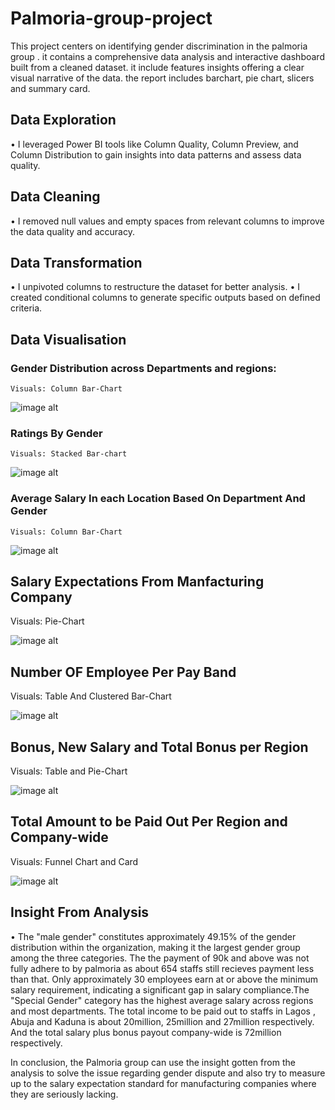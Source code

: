 # Palmoria-group-project
This project centers on identifying gender discrimination in the palmoria group . it contains a comprehensive data analysis and interactive dashboard built from a cleaned dataset. it include features insights offering a clear visual narrative of the data. the report includes barchart, pie chart, slicers and summary card.
## Data Exploration
• I leveraged Power BI tools like Column Quality, Column Preview, and Column Distribution to gain insights into data patterns and assess data quality.

## Data Cleaning
•	I removed null values and empty spaces from relevant columns to improve the data quality and accuracy.

## Data Transformation
• I unpivoted columns to restructure the dataset for better analysis.
• I created conditional columns to generate specific outputs based on defined criteria.
## Data Visualisation
### Gender Distribution across Departments and regions:
    Visuals: Column Bar-Chart

![image alt](https://github.com/Vicchisco/Palmoria-group-project/blob/main/Screenshot%202025-07-31%20030529.png?raw=true)

### Ratings By Gender
    Visuals: Stacked Bar-chart

![image alt](https://github.com/Vicchisco/Palmoria-group-project/blob/main/Screenshot%202025-07-31%20033255.png?raw=true)  

### Average Salary In each Location Based On Department And Gender
    Visuals: Column Bar-Chart

![image alt](https://github.com/Vicchisco/Palmoria-group-project/blob/main/Screenshot%202025-07-31%20040258.png?raw=true)

## Salary Expectations From Manfacturing Company
   Visuals: Pie-Chart
   
![image alt](https://github.com/Vicchisco/Palmoria-group-project/blob/main/8%20palmora.png?raw=true)
## Number OF Employee Per Pay Band
   Visuals: Table And Clustered Bar-Chart
   
![image alt](https://github.com/Vicchisco/Palmoria-group-project/blob/main/9%20palmora.png?raw=true)

## Bonus, New Salary and Total Bonus per Region
   Visuals: Table and Pie-Chart

![image alt](https://github.com/Vicchisco/Palmoria-group-project/blob/main/10%20palmora.png?raw=true)
## Total Amount to be Paid Out Per Region and Company-wide
   Visuals: Funnel Chart and Card

![image alt](https://github.com/Vicchisco/Palmoria-group-project/blob/main/11%20palmora.png?raw=true)


    
## Insight From Analysis
•	The "male gender" constitutes approximately 49.15% of the gender distribution within the organization, making it the largest gender group among the three categories.
	The the payment of 90k and above was not fully adhere to by palmoria as about 654 staffs still recieves payment less than that. Only approximately 30 employees earn     at or above the minimum salary requirement, indicating a significant gap in salary compliance.The "Special Gender" category has the highest average salary across         regions and most departments. The total income to be paid out to staffs in Lagos , Abuja and Kaduna is about 20million, 25million and 27million respectively. And the total salary plus bonus payout company-wide is 72million respectively. 

In conclusion, the Palmoria group can use the insight gotten from the analysis to solve the issue regarding gender dispute and also try to measure up to the salary expectation standard for manufacturing companies where they are seriously lacking.


